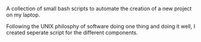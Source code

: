 A collection of small bash scripts to automate the creation of a new project on my laptop.

Following the UNIX philosphy of software doing one thing and doing it well, I created seperate script for the different components.